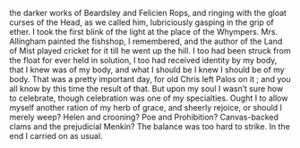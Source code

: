 the darker works of Beardsley and Felicien Rops, and ringing with the gloat curses of the Head, as we called him, lubriciously gasping in the grip of ether. I took the first blink of the light at the place of the Whympers. Mrs. Allingham painted the fishshop, I remembered, and the author of the Land of Mist played cricket for it till he went up the hill. I too had been struck from the float for ever held in solution, I too had received identity by my body, that I knew was of my body, and what I should be I knew I should be of my body. That was a pretty important day, for old Chris left Palos on it ; and you all know by this time the result of that. But upon my soul I wasn’t sure how to celebrate, though celebration was one of my specialties. Ought I to allow myself another ration of my herb of grace, and sheerly rejoice, or should I merely weep? Helen and crooning? Poe and Prohibition? Canvas-backed clams and the prejudicial Menkin? The balance was too hard to strike. In the end I carried on as usual.